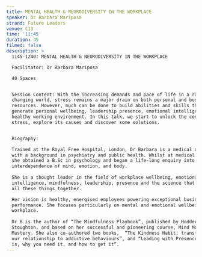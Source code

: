 ```yaml
---
title: MENTAL HEALTH & NEURODIVERSITY IN THE WORKPLACE
speaker: Dr Barbara Mariposa
strand: Future Leaders
venue: C13
time: '11:45'
duration: 45
filmed: false
description: >
  1145-1240: MENTAL HEALTH & NEURODIVERSITY IN THE WORKPLACE

  Facilitator: Dr Barbara Mariposa

  40 Spaces


  Session Content: With the increasing demands and pace of life in a rapidly
  changing world, stress remains a major drain on both personal and business
  resources. However, much can be done to build abilities and skills that
  generate personal wellbeing, leadership presence, emotional intelligence and a
  healthy working environment. In this talk, we start to unlock the concept of
  stress, explore its causes and discover some solutions.


  Biography:

  Trained at the Royal Free Hospital, London, Dr Barbara is a medical doctor
  with a background in psychiatry and public health. Whilst at medical school,
  she obtained a B.Sc in psychology and began a life-long enquiry into the
  interdependence of mind, emotion, and body.
   
  She is a thought leader in the field of workplace wellbeing, emotional
  intelligence, mindfulness, leadership, presence and the science that brings
  all these things together.

  Her vision is healthy, energised employees powering exceptional business
  performance. She focuses particularly on mental and emotional wellbeing in the
  workplace.
   
  Dr B is the author of “The Mindfulness Playbook”, published by Hodder and
  Stoughton, and based on her successful and pioneering course, Mind Mood
  Mastery. She also co-authored two books,  “The Kindness Habit: transforming
  our relationship to addictive behaviours”, and “Leading with Presence: what it
  is, why you need it, and how to get it”.
---
```


